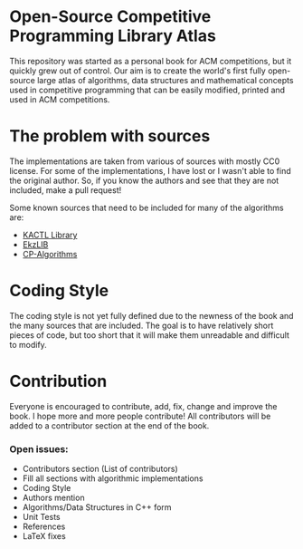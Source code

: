 # Open-Source Competitive Programming Library Atlas

This repository was started as a personal book for ACM competitions, but it quickly grew out of control.
Our aim is to create the world's first fully open-source large atlas of
algorithms, data structures and mathematical concepts used in competitive programming
that can be easily modified, printed and used in ACM competitions.

# The problem with sources

The implementations are taken from various of sources with mostly CC0 license.
For some of the implementations, I have lost or I wasn't able to find the original author.
So, if you know the authors and see that they are not included, make a pull request!

Some known sources that need to be included for many of the algorithms are:
 - [KACTL Library](https://github.com/kth-competitive-programming/kactl)
 - [EkzLIB](https://ekzlib.netlify.app/home)
 - [CP-Algorithms](https://cp-algorithms.com/)

# Coding Style

The coding style is not yet fully defined due to the newness of the book and the many sources that are included.
The goal is to have relatively short pieces of code, but too short that it will make them unreadable and difficult to modify.

# Contribution

Everyone is encouraged to contribute, add, fix, change and improve the book. I hope more and more people contribute!
All contributors will be added to a contributor section at the end of the book.

### Open issues:

 - Contributors section (List of contributors)
 - Fill all sections with algorithmic implementations
 - Coding Style
 - Authors mention
 - Algorithms/Data Structures in C++ form
 - Unit Tests
 - References
 - LaTeX fixes
